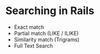 # Searching in Rails

- Exact match
- Partial match (LIKE / ILIKE)
- Similarity match (Trigrams)
- Full Text Search
